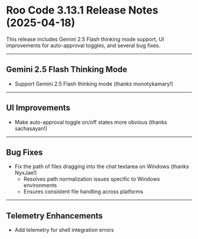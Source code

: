 # Roo Code 3.13.1 Release Notes (2025-04-18)

This release includes Gemini 2.5 Flash thinking mode support, UI improvements for auto-approval toggles, and several bug fixes.

---

## Gemini 2.5 Flash Thinking Mode
- Support Gemini 2.5 Flash thinking mode (thanks monotykamary!)

---

## UI Improvements
- Make auto-approval toggle on/off states more obvious (thanks sachasayan!)

---

## Bug Fixes
- Fix the path of files dragging into the chat textarea on Windows (thanks NyxJae!)
  - Resolves path normalization issues specific to Windows environments
  - Ensures consistent file handling across platforms

---

## Telemetry Enhancements
- Add telemetry for shell integration errors